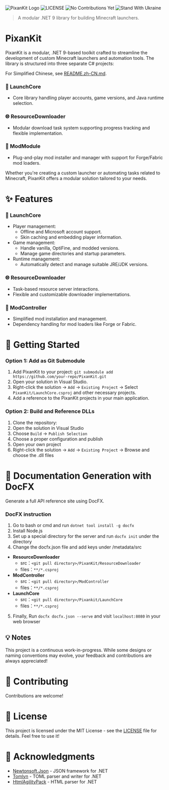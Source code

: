 ![PixanKit Logo](https://img.shields.io/badge/C%23-.NET%209-blueviolet)
![LICENSE](https://img.shields.io/badge/License-MIT-blue)
![No Contributions Yet](https://img.shields.io/badge/Contributions-None%20yet-lightgrey)
![Stand With Ukraine](https://img.shields.io/badge/Stand%20With-Ukraine-0057B7?logo=united-nations&logoColor=white)
> A modular .NET 9 library for building Minecraft launchers.

# PixanKit

PixanKit is a modular, .NET 9-based toolkit crafted to streamline the development of custom Minecraft launchers and automation tools. The library is structured into three separate C# projects:

For Simplified Chinese, see [README.zh-CN.md](README.zh-CN.md).

### 🧱 LaunchCore
- Core library handling player accounts, game versions, and Java runtime selection.

### 🌐 ResourceDownloader
- Modular download task system supporting progress tracking and flexible implementation.

### 🧩 ModModule
- Plug-and-play mod installer and manager with support for Forge/Fabric mod loaders.

Whether you're creating a custom launcher or automating tasks related to Minecraft, PixanKit offers a modular solution tailored to your needs.

# ✨ Features
### 🧱 LaunchCore

-   Player management:
    -   Offline and Microsoft account support.
    -   Skin caching and embedding player information.
-   Game management:
    -   Handle vanilla, OptiFine, and modded versions.
    -   Manage game directories and startup parameters.
-   Runtime management:
    -   Automatically detect and manage suitable JRE/JDK versions.

### 🌐 ResourceDownloader

-   Task-based resource server interactions.
-   Flexible and customizable downloader implementations.

### 🧩 ModController

-   Simplified mod installation and management.
-   Dependency handling for mod loaders like Forge or Fabric.

# 🚀 Getting Started
### Option 1: Add as Git Submodule

1.  Add PixanKit to your project:
`git submodule add https://github.com/your-repo/PixanKit.git`
2.  Open your solution in Visual Studio.
3.  Right-click the solution -> `Add` -> `Existing Project` -> Select `PixanKit/LaunchCore.csproj` and other necessary projects.
4.  Add a reference to the PixanKit projects in your main application.
### Option 2: Build and Reference DLLs

1.  Clone the repository:
2.  Open the solution in Visual Studio
3.  Choose `Build` -> `Publish Selection`
4.  Choose a proper configuration and publish
5.  Open your own project
6.  Right-click the solution -> `Add` -> `Existing Project` -> Browse and choose the .dll files

# 📝 Documentation Generation with DocFX
Generate a full API reference site using DocFX.

### DocFX instruction
1. Go to bash or cmd and run `dotnet tool install -g docfx`
2. Install Node.js
3. Set up a special directory for the server and run `docfx init` under the directory
4. Change the docfx.json file and add keys under /metadata/src
- **ResourceDownloader**
  - src：`<git pull directory>/PixanKit/ResourceDownloader`
  - files：`**/*.csproj`
- **ModController**
  - src：`<git pull directory>/ModController`
  - files：`**/*.csproj`
- **LaunchCore**
  - src：`<git pull directory>/Pixankit/LaunchCore`
  - files：`**/*.csproj`
  
5. Finally, Run `docfx docfx.json --serve` and visit `localhost:8080` in your web browser

## 💡 Notes
This project is a continuous work-in-progress. While some designs or naming conventions may evolve, your feedback and contributions are always appreciated!

# 🤝 Contributing
Contributions are welcome!

# 📄 License
This project is licensed under the MIT License - see the [LICENSE](LICENSE) file for details. Feel free to use it!

# 🙌 Acknowledgments
- [Newtonsoft.Json](https://www.newtonsoft.com/json) - JSON framework for .NET
- [Tomlyn](https://github.com/xoofx/Tomlyn) - TOML parser and writer for .NET
- [HtmlAgilityPack](https://html-agility-pack.net/) - HTML parser for .NET
